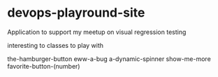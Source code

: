 # devops-playround-site
Application to support my meetup on visual regression testing



interesting to classes to play with 


the-hamburger-button
eww-a-bug
a-dynamic-spinner
show-me-more
favorite-button-(number)
